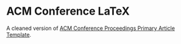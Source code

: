 # ACM Conference LaTeX

A cleaned version of [ACM Conference Proceedings Primary Article Template](https://www.overleaf.com/latex/templates/acm-conference-proceedings-primary-article-template/wbvnghjbzwpc).
